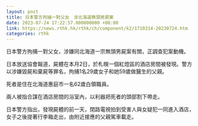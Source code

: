 ```yaml
---
layout: post
title: 日本警方拘捕一對父女　涉北海道無頭男屍案
date: 2023-07-24 17:22:57.000000000 +08:00
link: https://news.rthk.hk/rthk/ch/component/k2/1710314-20230724.htm
categories: rthk
---
```


日本警方拘捕一對父女，涉嫌同北海道一宗無頭男屍案有關，正調查犯案動機。

日本放送協會報道，屍體在本月2日，於札幌一個紅燈區的酒店房間被發現。警方以涉嫌毀屍和棄屍等罪名，拘捕1名29歲女子和她59歲做醫生的父親。

死者是住在北海道惠庭市一名62歲白領職員。

兩人被指合謀在酒店房間的浴室內，以利器把死者的頭部割下帶走。

日本警方指出，發現屍體的前一天，閉路電視拍到受害人與女疑犯一同進入酒店，女子之後提著行李箱走出，由附近接應的父親駕車載走。
